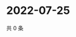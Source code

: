 # 2022-07-25

共 0 条

<!-- BEGIN WEIBO -->
<!-- 最后更新时间 Mon Jul 25 2022 13:26:23 GMT+0800 (China Standard Time) -->

<!-- END WEIBO -->
